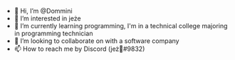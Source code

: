 - 👋 Hi, I’m @Dommini
- 👀 I’m interested in jeże
- 🌱 I’m currently learning programming, I'm in a technical college majoring in programming technician
- 💞️ I’m looking to collaborate on with a software company
- 📫 How to reach me by Discord (jeż🦔#9832)
